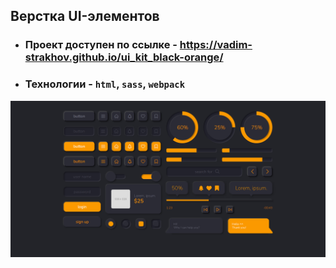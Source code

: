 ## Верстка UI-элементов

 - ### Проект доступен по ссылке - https://vadim-strakhov.github.io/ui_kit_black-orange/
 - ### Технологии - `html`, `sass`, `webpack` 

![](ui_kit.png)
